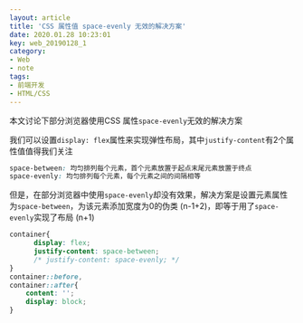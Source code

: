 ```yaml
---
layout: article
title: 'CSS 属性值 space-evenly 无效的解决方案'
date: 2020.01.28 10:23:01
key: web_20190128_1
category: 
- Web 
- note
tags:
- 前端开发
- HTML/CSS
---
```


本文讨论下部分浏览器使用CSS 属性`space-evenly`无效的解决方案

<!-- more -->

我们可以设置`display: flex`属性来实现弹性布局，其中`justify-content`有2个属性值值得我们关注

```css
space-between: 均匀排列每个元素，首个元素放置于起点末尾元素放置于终点
space-evenly: 均匀排列每个元素，每个元素之间的间隔相等
```

但是，在部分浏览器中使用`space-evenly`却没有效果，解决方案是设置元素属性为`space-between`，为该元素添加宽度为0的伪类 (n-1+2)，即等于用了`space-evenly`实现了布局 (n+1)

```css
container{
      display: flex;
      justify-content: space-between;
      /* justify-content: space-evenly; */
}
container::before,
container::after{
    content: '';
    display: block;
}
```